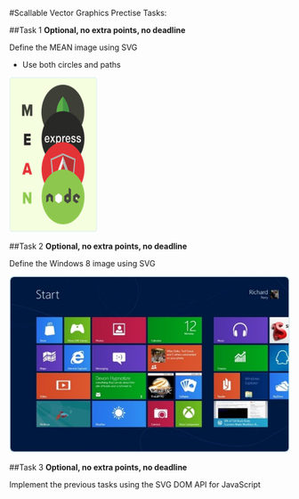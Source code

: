 #Scallable Vector Graphics Prectise Tasks:

##Task 1
**Optional, no extra points, no deadline**

Define the MEAN image using SVG
*   Use both circles and paths

<img src="imgs/hw-mean.png" />

##Task 2
**Optional, no extra points, no deadline**

Define the Windows 8 image using SVG

<img src="imgs/hw-windows-8.jpg" />

##Task 3
**Optional, no extra points, no deadline**

Implement the previous tasks using the SVG DOM API for JavaScript

